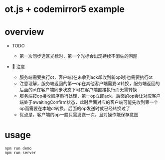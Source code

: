 # ot.js + codemirror5 example

# overview

- TODO
  - 第一次同步选区光标时，第一个光标会出现持续不消失的问题

- 👀 注意
  - 服务端需要执行ot，客户端(在未收到ack却收到新op时)也需要执行ot
  - 注意理解，服务端返回的第一op在其他客户端需要ot转换，服务端返回的后面的ot在客户端同步状态下可在客户端直接执行而无需转换
  - 服务端按op接收顺序串行处理，第一op立即ack，后面的op会让对应客户端处于awaitingConfirm状态，此时后面对应的客户端可能先收到第一个op而需要在本地ot转换，后面的op发送时就已经转换过了
  - 优点是，客户端的op一般只需发送一次，且对操作能保存意图
# usage

```shell
npm run demo
npm run server
```
